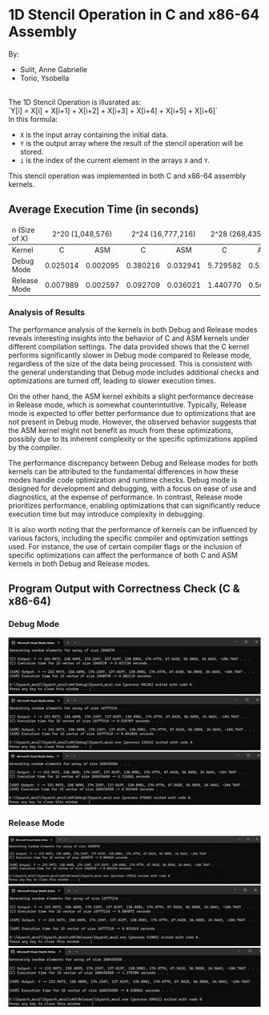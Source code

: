 # 1D Stencil Operation in C and x86-64 Assembly
By:
- Sulit, Anne Gabrielle
- Torio, Ysobella
<br>
The 1D Stencil Operation is illusrated as:
<br>
`Y[i] = X[i] + X[i+1] + X[i+2] + X[i+3] + X[i+4] + X[i+5] + X[i+6]`
<br>In this formula:

- `X` is the input array containing the initial data.
- `Y` is the output array where the result of the stencil operation will be stored.
- `i` is the index of the current element in the arrays `X` and `Y`.

This stencil operation was implemented in both C and x86-64 assembly kernels.


## Average Execution Time (in seconds)
<table>
    <thead>
        <tr>
            <td>n (Size of X)</td>
            <td colspan=2 style="text-align: center;">2^20 (1,048,576)</td>
            <td colspan=2 style="text-align: center;">2^24 (16,777,216)</td>
            <td colspan=2 style="text-align: center;">2^28 (268,435,456)</td>
        </tr>
    </thead>
    <tbody>
        <tr>
            <td>Kernel</td>
            <td style="text-align: center;">C</td>
            <td style="text-align: center;">ASM</td>
            <td style="text-align: center;">C</td>
            <td style="text-align: center;">ASM</td>
            <td style="text-align: center;">C</td>
            <td style="text-align: center;">ASM</td>
        </tr>
        <tr>
            <td>Debug Mode</td>
            <td>0.025014</td>
            <td>0.002095</td>
            <td>0.380216</td>
            <td>0.032941</td>
            <td>5.729582</td>
            <td>0.516240</td>
        </tr>
        <tr>
            <td>Release Mode</td>
            <td>0.007989</td>
            <td>0.002597</td>
            <td>0.092709</td>
            <td>0.036021</td>
            <td>1.440770</td>
            <td>0.568849</td>
        </tr>
    </tbody>
</table>

### Analysis of Results

The performance analysis of the kernels in both Debug and Release modes reveals interesting insights into the behavior of C and ASM kernels under different compilation settings. The data provided shows that the C kernel performs significantly slower in Debug mode compared to Release mode, regardless of the size of the data being processed. This is consistent with the general understanding that Debug mode includes additional checks and optimizations are turned off, leading to slower execution times.

On the other hand, the ASM kernel exhibits a slight performance decrease in Release mode, which is somewhat counterintuitive. Typically, Release mode is expected to offer better performance due to optimizations that are not present in Debug mode. However, the observed behavior suggests that the ASM kernel might not benefit as much from these optimizations, possibly due to its inherent complexity or the specific optimizations applied by the compiler.

The performance discrepancy between Debug and Release modes for both kernels can be attributed to the fundamental differences in how these modes handle code optimization and runtime checks. Debug mode is designed for development and debugging, with a focus on ease of use and diagnostics, at the expense of performance. In contrast, Release mode prioritizes performance, enabling optimizations that can significantly reduce execution time but may introduce complexity in debugging.

It is also worth noting that the performance of kernels can be influenced by various factors, including the specific compiler and optimization settings used. For instance, the use of certain compiler flags or the inclusion of specific optimizations can affect the performance of both C and ASM kernels in both Debug and Release modes.

## Program Output with Correctness Check (C & x86-64)
### Debug Mode
![Vector Size: 2-20](Screenshots/dm-1.png)
![Vector Size: 2-24](Screenshots/dm-2.png)
![Vector Size: 2-28](Screenshots/dm-3.png)
### Release Mode
![Vector Size: 2-20](Screenshots/rm-1.png)
![Vector Size: 2-24](Screenshots/rm-2.png)
![Vector Size: 2-28](Screenshots/rm-3.png)
